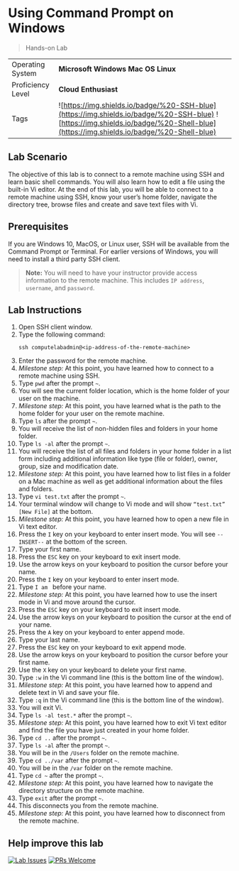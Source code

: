 # Using Command Prompt on Windows

> Hands-on Lab

|                   |                       |
| :---------------- | :-------------------- |
| Operating System  | **Microsoft Windows** **Mac OS** **Linux** |
| Proficiency Level | **Cloud  Enthusiast** |
| Tags              | ![https://img.shields.io/badge/%20-SSH-blue](https://img.shields.io/badge/%20-SSH-blue) ![https://img.shields.io/badge/%20-Shell-blue](https://img.shields.io/badge/%20-Shell-blue) |

## Lab Scenario

The objective of this lab is to connect to a remote machine using SSH and learn basic shell commands. You will also learn how to edit a file using the built-in Vi editor. At the end of this lab, you will be able to connect to a remote machine using SSH, know your user’s home folder, navigate the directory tree, browse files and create and save text files with Vi.

## Prerequisites

If you are Windows 10, MacOS, or Linux user, SSH will be available from the Command Prompt or Terminal. For earlier versions of Windows, you will need to install a third party SSH client.

> **Note:** You will need to have your instructor provide access information to the remote machine. This includes `IP address`, `username`, and `password`.

## Lab Instructions

1. Open SSH client window.
2. Type the following command:
   ```
   ssh computelabadmin@<ip-address-of-the-remote-machine>
   ```
3. Enter the password for the remote machine.
4. *Milestone step:* At this point, you have learned how to connect to a remote machine using SSH.
5. Type `pwd` after the prompt `~`.
6. You will see the current folder location, which is the home folder of your user on the machine.
7. *Milestone step:* At this point, you have learned what is the path to the home folder for your user on the remote machine.
8. Type `ls` after the prompt `~`.
9. You will receive the list of non-hidden files and folders in your home folder.
10. Type `ls -al` after the prompt `~`.
11. You will receive the list of all files and folders in your home folder in a list form including additional information like type (file or folder), owner, group, size and modification date.
12. *Milestone step:* At this point, you have learned how to list files in a folder on a Mac machine as well as get additional information about the files and folders.
13. Type `vi test.txt` after the prompt `~`.
14. Your terminal window will change to Vi mode and will show `“test.txt” [New File]` at the bottom.
15. *Milestone step:* At this point, you have learned how to open a new file in Vi text editor.
16. Press the `I` key on your keyboard to enter insert mode. You will see `--INSERT--` at the bottom of the screen.
17. Type your first name.
18. Press the `ESC` key on your keyboard to exit insert mode.
19. Use the arrow keys on your keyboard to position the cursor before your name.
20. Press the `I` key on your keyboard to enter insert mode.
21. Type `I am ` before your name.
22. *Milestone step:* At this point, you have learned how to use the insert mode in Vi and move around the cursor.
23. Press the `ESC` key on your keyboard to exit insert mode.
24. Use the arrow keys on your keyboard to position the cursor at the end of your name.
25. Press the `A` key on your keyboard to enter append mode.
26. Type your last name.
27. Press the `ESC` key on your keyboard to exit append mode.
28. Use the arrow keys on your keyboard to position the cursor before your first name.
29. Use the `X` key on your keyboard to delete your first name.
30. Type `:w` in the Vi command line (this is the bottom line of the window).
31. *Milestone step:* At this point, you have learned how to append and delete text in Vi and save your file.
32. Type `:q` in the Vi command line (this is the bottom line of the window).
33. You will exit Vi.
34. Type `ls -al test.*` after the prompt `~`.
35. *Milestone step:* At this point, you have learned how to exit Vi text editor and find the file you have just created in your home folder.
36. Type `cd ..` after the prompt `~`.
37. Type `ls -al` after the prompt `~`.
38. You will be in the `/Users` folder on the remote machine.
39. Type `cd ../var` after the prompt `~`.
40. You will be in the `/var` folder on the remote machine.
41. Type `cd ~` after the prompt `~`.
42. *Milestone step:* At this point, you have learned how to navigate the directory structure on the remote machine.
43. Type `exit` after the prompt `~`.
44. This disconnects you from the remote machine.
45. *Milestone step:* At this point, you have learned how to disconnect from the remote machine.

## Help improve this lab

[![Lab Issues](https://img.shields.io/github/issues/crimsonpinnacle/cloud-labs)](https://github.com/CrimsonPinnacle/cloud-labs/issues/new?assignees=toddysm&labels=new+lab&template=bug_template.md&title=) [![PRs Welcome](https://img.shields.io/badge/PRs-welcome-brightgreen.svg)](https://github.com/CrimsonPinnacle/cloud-labs/pulls)